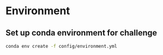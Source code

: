 # Environment

## Set up conda environment for challenge

```sh
conda env create -f config/environment.yml
```